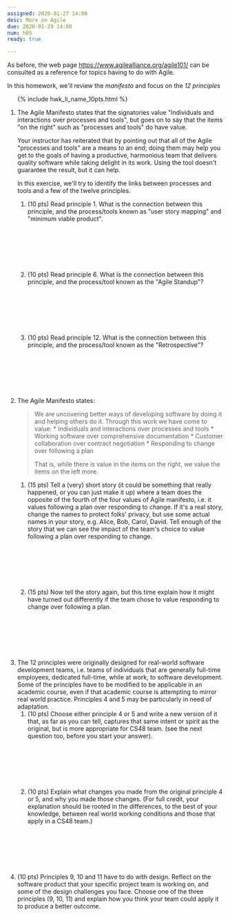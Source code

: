 ```yaml
---
assigned: 2020-01-27 14:00
desc: More on Agile
due: 2020-01-29 14:00
num: h05
ready: true

---
```


<div style="display:none;">https://ucsb-cs48.github.io/w19/hwk/h05/</div>

As before, the web page <https://www.agilealliance.org/agile101/> can be consulted as a reference for topics
having to do with Agile.

In this homework, we'll review the *manifesto* and focus on the *12 principles* 




<ol>

{% include hwk_li_name_10pts.html %}

<li style="margin-bottom:0em;" markdown="1">  The Agile Manifesto states that the signatories value "Individuals and interactions over processes and tools", but goes on to say that the items "on the right" such as "processes and tools" do have value.  

Your instructor has reiterated that by pointing out that all of the Agile "processes and tools" are a means to an end; doing them may help you get to the goals of having a productive, harmonious team that delivers quality software while taking delight in its work.  Using the tool doesn't guarantee the result, but it can help.

In this exercise, we'll try to identify the links between processes and tools and a few of the twelve principles.

<ol>

<li style="margin-bottom:8em;" markdown="1"> (10 pts) Read principle 1.  What is the connection between this principle, and the process/tools known as "user story mapping" and "minimum viable product".

</li>

<li style="margin-bottom:8em;" markdown="1"> (10 pts) Read principle 6.   What is the connection between this principle, and the process/tool known as the "Agile Standup"?

</li>

<li style="margin-bottom:8em;" markdown="1"> (10 pts) Read principle 12.   What is the connection between this principle, and the process/tool known as the "Retrospective"?

</li>



</ol>

<div class="pagebreak">
</div>

</li>

<li style="margin-bottom:1em;" markdown="1"> The Agile Manifesto states:

<blockquote markdown="1">
We are uncovering better ways of developing software by doing it and helping others do it. Through this work we have come to value:
* Individuals and interactions over processes and tools
* Working software over comprehensive documentation
* Customer collaboration over contract negotiation
* Responding to change over following a plan

That is, while there is value in the items on the right, we value the items on the left more.
</blockquote>


<ol>
<li style="margin-bottom:8em;" markdown="1">
(15 pts) Tell a (very) short story (it could be something that really happened, or you can just make it up) where  a
  team does the opposite of the fourth of the four values of Agile manifesto, i.e. it values following a plan over responding to change.  If it's a real story, change the names to protect folks' privacy, but use some actual names in your story, e.g. Alice, Bob, Carol, David.  Tell enough of the story that we can see the impact of the team's choice to value following a plan over responding to change.

</li>

<li style="margin-bottom:8em;" markdown="1">
(15 pts) Now tell the story again, but this time explain how it might have turned out differently if the team chose to value responding to change over following a plan.
</li>


</ol>

</li>


<li style="margin-bottom:1em;" > The 12 principles were originally designed for real-world software development teams, i.e. teams of individuals that are generally full-time employees, dedicated full-time, while at work, to software development.  Some of the principles have to be modified to be applicable in an academic course, even if that academic course is attempting to mirror real world practice.  Principles 4 and 5 may be particularly in need of adaptation.
    
<ol>
<li style="margin-bottom:8em;" markdown="1"> (10 pts) Choose either principle 4 or 5 and write a new version of it that, as far as you can tell, captures that same intent or spirit as the original, but is more appropriate for CS48 team. (see the next question too, before you start your answer).
</li> 

<li style="margin-bottom:8em;" markdown="1"> (10 pts) Explain what changes you made from the original principle 4 or 5, and why you made those changes.  (For full credit, your explanation should be rooted in the differences, to the best of your knowledge, between real world working conditions and those that apply in a CS48 team.)

</li> 

</ol>
  
  
</li>

<li style="margin-bottom:5em;" > (10 pts) Principles 9, 10 and 11 have to do with design.  Reflect on the software product that your specific project team is working on, and some of the design challenges you face.   Choose one of the three principles (9, 10, 11) and explain how you think your team could apply it to produce a better outcome.
  
</li>







</ol>
